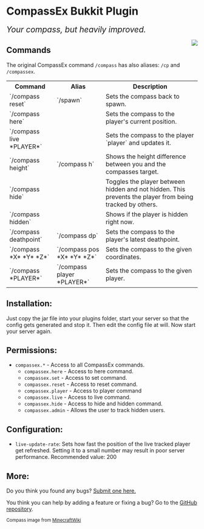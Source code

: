 # CompassEx Bukkit Plugin
_<span style="font-size:150%;">Your compass, but heavily improved.</span>_

<img src="http://dl.dropbox.com/u/8199290/Compass.png" style="float:right;" />

## Commands
The original CompassEx command `/compass` has also aliases: `/cp` and `/compassex`.
<table>
	<tr>
		<th>Command</th><th>Alias</th><th>Description</th>
	</tr>
	<tr>
		<td>`/compass reset`</td>
		<td>`/spawn`</td>
		<td>Sets the compass back to spawn.</td>
	</tr>
	<tr>
		<td>`/compass here`</td>
		<td></td>
		<td>Sets the compass to the player's current position.</td>
	</tr>
	<tr>
		<td>`/compass live *PLAYER*`</td>
		<td></td>
		<td>Sets the compass to the player `player` and updates it.</td>
	</tr>
	<tr>
		<td>`/compass height`</td>
		<td>`/compass h`</td>
		<td>Shows the height difference between you and the compasses target.</td>
	</tr>
	<tr>
		<td>`/compass hide`</td>
		<td></td>
		<td>Toggles the player between hidden and not hidden. This prevents the player from being tracked by others.</td>
	</tr>
	<tr>
		<td>`/compass hidden`</td>
		<td></td>
		<td>Shows if the player is hidden right now.</td>
	</tr>
	<tr>
		<td>`/compass deathpoint`</td>
		<td>`/compass dp`</td>
		<td>Sets the compass to the player's latest deathpoint.</td>
	</tr>
	<tr>
		<td>`/compass *X* *Y* *Z*`</td>
		<td>`/compass pos *X* *Y* *Z*`</td>
		<td>Sets the compass to the given coordinates.</td>
	</tr>
	<tr>
		<td>`/compass *PLAYER*`</td>
		<td>`/compass player *PLAYER*`</td>
		<td>Sets the compass to the given player.</td>
	</tr>
</table>

## Installation:

Just copy the jar file into your plugins folder, start your server so that the config gets generated and stop it. Then edit the config file at will. Now start your server again.

## Permissions:

* `compassex.*` - Access to all CompassEx commands.
   * `compassex.here` - Access to here command.
   * `compassex.set` - Access to set command.
   * `compassex.reset` - Access to reset command.
   * `compassex.player` - Access to player command
   * `compassex.live` - Access to live command.
   * `compassex.hide` - Access to hide and hidden command.
   * `compassex.admin` - Allows the user to track hidden users.

## Configuration:

* `live-update-rate`: Sets how fast the position of the live tracked player get refreshed. Setting it to a small number may result in poor server performance. Recommended value: 200

## More:

Do you think you found any bugs? [Submit one here.](https://github.com/Philipp15b/minecraft-bukkit-compassex/issues)

You think you can help by adding a feature or fixing a bug? Go to the [GitHub repository](https://github.com/Philipp15b/minecraft-bukkit-compassex).

<small>Compass image from [MinecraftWiki](http://www.minecraftwiki.net/wiki/File:Compass.png)</small>
